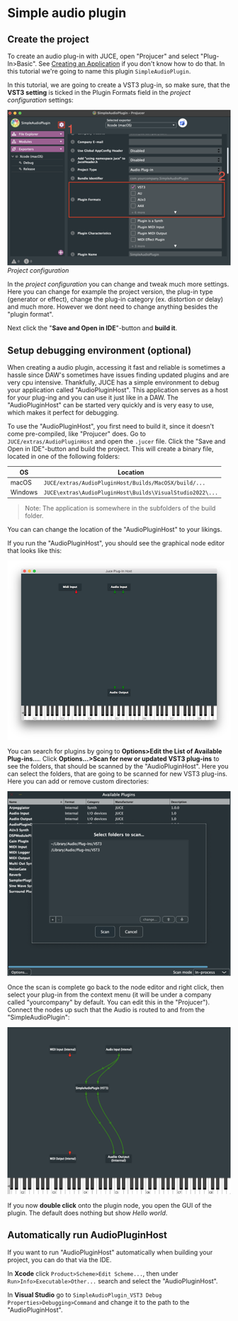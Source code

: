 # Simple audio plugin

## Create the project
To create an audio plug-in with JUCE, open "Projucer" and select "Plug-In>Basic". See [Creating an Application](/getting_started/installation/installation/#creating-an-application) if you don't know how to do that. In this tutorial we're going to name this plugin `SimpleAudioPlugin`.

In this tutorial, we are going to create a VST3 plug-in, so make sure, that the **VST3 setting** is ticked in the Plugin Formats field in the *project configuration* settings:

![project configuration screenshot](images/project_configuration_screenshot.png)
*Project configuration*

In the *project configuration* you can change and tweak much more settings. Here you can change for example the project version, the plug-in type (generator or effect), change the plug-in category (ex. distortion or delay) and much more. However we dont need to change anything besides the "plugin format".

Next click the "**Save and Open in IDE**"-button and **build it**.

## Setup debugging environment (optional)
When creating a audio plugin, accessing it fast and reliable is sometimes a hassle since DAW's sometimes have issues finding updated plugins and are very cpu intensive. Thankfully, JUCE has a simple environment to debug your application called "AudioPluginHost". This application serves as a host for your plug-ing and you can use it just like in a DAW. The "AudioPluginHost" can be started very quickly and is very easy to use, which makes it perfect for debugging.

To use the "AudioPluginHost", you first need to build it, since it doesn't come pre-compiled, like "Projucer" does. Go to `JUCE/extras/AudioPluginHost` and open the `.jucer` file. Click the "Save and Open in IDE"-button and build the project. This will create a binary file, located in one of the following folders:

| OS | Location |
| --- | --- |
| macOS  | `JUCE/extras/AudioPluginHost/Builds/MacOSX/build/...`
| Windows | `JUCE\extras\AudioPluginHost\Builds\VisualStudio2022\...`|

>Note: The application is somewhere in the subfolders of the build folder.

You can can change the location of the "AudioPluginHost" to your likings.

If you run the "AudioPluginHost", you should see the graphical node editor that looks like this:

![graphical node_editor screenshot](images/graphical_node_editor_screenshot.png)

You can search for plugins by going to **Options>Edit the List of Available Plug-ins...**. Click **Options...>Scan for new or updated VST3 plug-ins** to see the folders, that should be scanned by the "AudioPluginHost". Here you can select the folders, that are going to be scanned for new VST3 plug-ins. Here you can add or remove custom directories:

![folders to be scanned screenshot](images/folders_to_be_scanned_screenshot.png)

Once the scan is complete go back to the node editor and right click, then select your plug-in from the context menu (it will be under a company called "yourcompany" by default. You can edit this in the "Projucer"). Connect the nodes up such that the Audio is routed to and from the "SimpleAudioPlugin":

![routings screenshot](images/routings_screenshot.png)

If you now **double click** onto the plugin node, you open the GUI of the plugin. The default does nothing but show *Hello world*.


## Automatically run AudioPluginHost
If you want to run "AudioPluginHost" automatically when building your project, you can do that via the IDE. 

In **Xcode** click `Product>Scheme>Edit Scheme...`, then under `Run>Info>Executable>Other...` search and select the "AudioPluginHost".

In **Visual Studio** go to `SimpleAudioPlugin_VST3 Debug Properties>Debugging>Command` and change it to the path to the "AudioPluginHost".